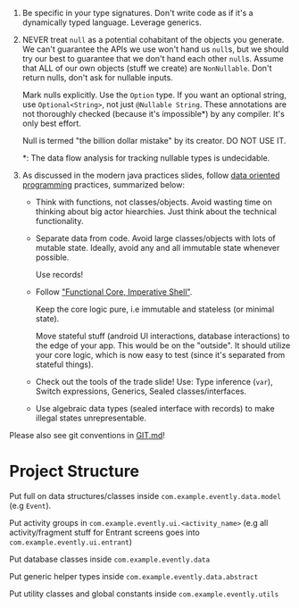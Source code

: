 1. Be specific in your type signatures. Don't write code as if it's a dynamically typed language. Leverage generics.
2. NEVER treat `null` as a potential cohabitant of the objects you generate. We can't guarantee the APIs we use won't hand us `null`s, but we should try our best to guarantee that we don't hand each other `null`s. Assume that ALL of our own objects (stuff we create) are `NonNullable`. Don't return nulls, don't ask for nullable inputs.

    Mark nulls explicitly. Use the `Option` type. If you want an optional string, use `Optional<String>`, not just `@Nullable String`. These annotations are not thoroughly checked (because it's impossible*) by any compiler. It's only best effort.

    Null is termed "the billion dollar mistake" by its creator. DO NOT USE IT.

    *: The data flow analysis for tracking nullable types is undecidable.
3. As discussed in the modern java practices slides, follow [data oriented programming](https://inside.java/2024/05/23/dop-v1-1-introduction/) practices, summarized below:
    - Think with functions, not classes/objects. Avoid wasting time on thinking about big actor hiearchies. Just think about the technical functionality.
    - Separate data from code. Avoid large classes/objects with lots of mutable state. Ideally, avoid any and all immutable state whenever possible.

      Use records!
    - Follow ["Functional Core, Imperative Shell"](https://www.destroyallsoftware.com/screencasts/catalog/functional-core-imperative-shell).

      Keep the core logic pure, i.e immutable and stateless (or minimal state).

      Move stateful stuff (android UI interactions, database interactions) to the edge of your app. This would be on the "outside". It should utilize your core logic, which is now easy to test (since it's separated from stateful things).
    - Check out the tools of the trade slide! Use: Type inference (`var`), Switch expressions, Generics, Sealed classes/interfaces.
    - Use algebraic data types (sealed interface with records) to make illegal states unrepresentable.


Please also see git conventions in [GIT.md](./GIT.md)!

# Project Structure

Put full on data structures/classes inside `com.example.evently.data.model` (e.g `Event`).

Put activity groups in `com.example.evently.ui.<activity_name>` (e.g all activity/fragment stuff for Entrant screens goes into `com.example.evently.ui.entrant`)

Put database classes inside `com.example.evently.data`

Put generic helper types inside `com.example.evently.data.abstract`

Put utility classes and global constants inside `com.example.evently.utils`
